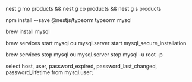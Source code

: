nest g mo products && nest g co products && nest g s products


npm install --save @nestjs/typeorm typeorm mysql



brew install mysql

brew services start mysql ou mysql.server start
mysql_secure_installation

brew services stop mysql ou mysql.server stop
mysql -u root -p



select host, user, password_expired, password_last_changed, password_lifetime from mysql.user;